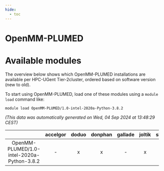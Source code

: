 ```yaml
---
hide:
  - toc
---
```


OpenMM-PLUMED
=============

# Available modules


The overview below shows which OpenMM-PLUMED installations are available per HPC-UGent Tier-2cluster, ordered based on software version (new to old).

To start using OpenMM-PLUMED, load one of these modules using a `module load` command like:

```shell
module load OpenMM-PLUMED/1.0-intel-2020a-Python-3.8.2
```

*(This data was automatically generated on Wed, 04 Sep 2024 at 13:48:29 CEST)*  

| |accelgor|doduo|donphan|gallade|joltik|shinx|skitty|
| :---: | :---: | :---: | :---: | :---: | :---: | :---: | :---: |
|OpenMM-PLUMED/1.0-intel-2020a-Python-3.8.2|-|x|x|-|x|-|x|

